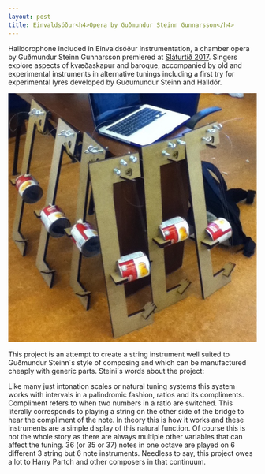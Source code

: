 ```yaml
---
layout: post
title: Einvaldsóður<h4>Opera by Guðmundur Steinn Gunnarsson</h4>
---
```

Halldorophone included in Einvaldsóður instrumentation, a chamber opera by Guðmundur Steinn Gunnarsson premiered at [Sláturtíð 2017](http://www.slatur.is/slaturtid/slaturtid-2017/). Singers explore aspects of kvæðaskapur and baroque, accompanied by old and experimental instruments in alternative tunings including a first try for experimental lyres developed by Guðumundur Steinn and Halldór.  

![Dhorpmas](/public/img/DhorpmaChamber.jpg)  

This project is an attempt to create a string instrument well suited to Guðmundur Steinn´s style of composing and which can be manufactured cheaply with generic parts. Steini´s words about the project:  

Like many just intonation scales or natural tuning systems this system works with intervals in a palindromic fashion, ratios and its compliments. Compliment refers to when two numbers in a ratio are switched. This literally corresponds to playing a string on the other side of the bridge to hear the compliment of the note. In theory this is how it works and these instruments are a simple display of this natural function. Of course this is not the whole story as there are always multiple other variables that can affect the tuning. 36 (or 35 or 37) notes in one octave are played on 6 different 3 string but 6 note instruments. Needless to say, this project owes a lot to Harry Partch and other composers in that continuum.
